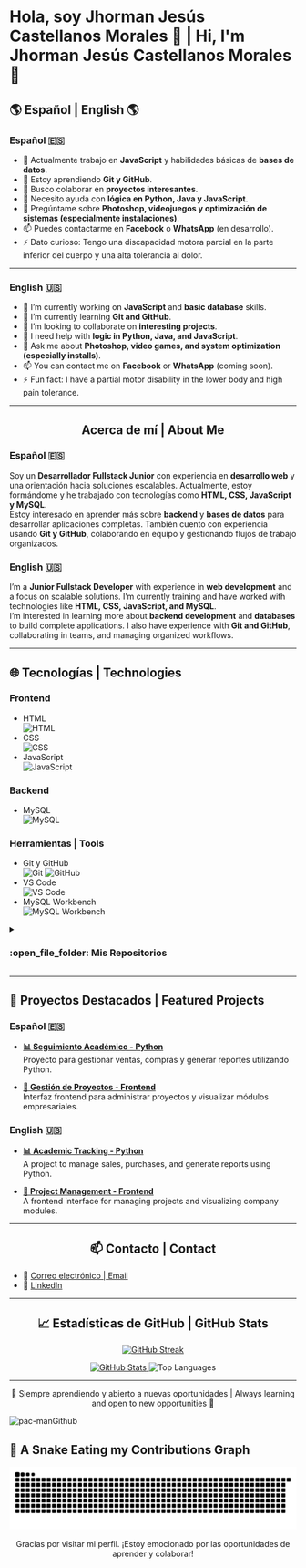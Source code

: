 # Hola, soy Jhorman Jesús Castellanos Morales 👋 | Hi, I'm Jhorman Jesús Castellanos Morales 👋

## 🌎 Español | English 🌎

### Español 🇪🇸

- 🔭 Actualmente trabajo en **JavaScript** y habilidades básicas de **bases de datos**.
- 🌱 Estoy aprendiendo **Git y GitHub**.
- 👯 Busco colaborar en **proyectos interesantes**.
- 🤔 Necesito ayuda con **lógica en Python, Java y JavaScript**.
- 💬 Pregúntame sobre **Photoshop, videojuegos y optimización de sistemas (especialmente instalaciones)**.
- 📫 Puedes contactarme en **Facebook** o **WhatsApp** (en desarrollo).
- ⚡ Dato curioso: Tengo una discapacidad motora parcial en la parte inferior del cuerpo y una alta tolerancia al dolor.

---

### English 🇺🇸

- 🔭 I’m currently working on **JavaScript** and **basic database** skills.
- 🌱 I’m currently learning **Git and GitHub**.
- 👯 I’m looking to collaborate on **interesting projects**.
- 🤔 I need help with **logic in Python, Java, and JavaScript**.
- 💬 Ask me about **Photoshop, video games, and system optimization (especially installs)**.
- 📫 You can contact me on **Facebook** or **WhatsApp** (coming soon).
- ⚡ Fun fact: I have a partial motor disability in the lower body and high pain tolerance.

---

<div align="center">
  <h2>Acerca de mí | About Me</h2>
</div>

### Español 🇪🇸

Soy un **Desarrollador Fullstack Junior** con experiencia en **desarrollo web** y una orientación hacia soluciones escalables. Actualmente, estoy formándome y he trabajado con tecnologías como **HTML, CSS, JavaScript y MySQL**.  
Estoy interesado en aprender más sobre **backend** y **bases de datos** para desarrollar aplicaciones completas. También cuento con experiencia usando **Git y GitHub**, colaborando en equipo y gestionando flujos de trabajo organizados.

### English 🇺🇸

I’m a **Junior Fullstack Developer** with experience in **web development** and a focus on scalable solutions. I’m currently training and have worked with technologies like **HTML, CSS, JavaScript, and MySQL**.  
I’m interested in learning more about **backend development** and **databases** to build complete applications. I also have experience with **Git and GitHub**, collaborating in teams, and managing organized workflows.

---

## 🌐 Tecnologías | Technologies

### Frontend

- HTML  
  ![HTML](https://img.shields.io/badge/HTML-5-FF5733?logo=html5)
- CSS  
  ![CSS](https://img.shields.io/badge/CSS-3-2965F1?logo=css3)
- JavaScript  
  ![JavaScript](https://img.shields.io/badge/JavaScript-ES6-F7DF1E?logo=javascript)

### Backend

- MySQL  
  ![MySQL](https://img.shields.io/badge/MySQL-8.0-4479A1?logo=mysql)

### Herramientas | Tools

- Git y GitHub  
  ![Git](https://img.shields.io/badge/Git-F05032?logo=git&logoColor=white)
  ![GitHub](https://img.shields.io/badge/GitHub-181717?logo=github&logoColor=white)
- VS Code  
  ![VS Code](https://img.shields.io/badge/VS%20Code-007ACC?logo=visualstudiocode&logoColor=white)
- MySQL Workbench  
  ![MySQL Workbench](https://img.shields.io/badge/MySQL%20Workbench-4479A1?logo=mysql&logoColor=white)

	
<details>
  <summary>
    <h3> :open_file_folder: Mis Repositorios </h3>
  </summary>

  ----

  <div>
    <p align="center">
      <a href="https://github.com/Jhormancastella/CalsadosTibu-pendiente-">
        <img src="https://github-readme-stats.vercel.app/api/pin/?username=Jhormancastella&repo=CalsadosTibu-pendiente-&theme=tokyonight" alt="Proyecto de sistema para gestión de calzados en Tibú" />
      </a>
      <a href="https://github.com/Jhormancastella/TrabajoPython_-jhormanjesuscastellanosmorales">
        <img src="https://github-readme-stats.vercel.app/api/pin/?username=Jhormancastella&repo=TrabajoPython_-jhormanjesuscastellanosmorales&theme=tokyonight" alt="Ejercicios prácticos y proyectos en Python" />
      </a>
      <a href="https://github.com/Jhormancastella/-Proyecto_Git_castellanos-jhorman-perez-jeisson">
        <img src="https://github-readme-stats.vercel.app/api/pin/?username=Jhormancastella&repo=-Proyecto_Git_castellanos-jhorman-perez-jeisson&theme=tokyonight" alt="Proyecto colaborativo en Git para aprendizaje de control de versiones" />
      </a>
      <a href="https://github.com/Jhormancastella/viaja-por-Colombia">
        <img src="https://github-readme-stats.vercel.app/api/pin/?username=Jhormancastella&repo=viaja-por-Colombia&theme=tokyonight" alt="Página web sobre turismo en Colombia" />
      </a>
    </p>
  </div>
</details>

---

## 🚀 Proyectos Destacados | Featured Projects

### Español 🇪🇸

- **[📊 Seguimiento Académico - Python](https://github.com/Jhormancastella/TrabajoPython_-jhormanjesuscastellanosmorales)**  
  Proyecto para gestionar ventas, compras y generar reportes utilizando Python.

- **[🔧 Gestión de Proyectos - Frontend](https://github.com/Jhormancastella/PROYECTO-FILTRO_GARCIADIEGO_OMA-AJHONATAN)**  
  Interfaz frontend para administrar proyectos y visualizar módulos empresariales.

### English 🇺🇸

- **[📊 Academic Tracking - Python](https://github.com/Jhormancastella/TrabajoPython_-jhormanjesuscastellanosmorales)**  
  A project to manage sales, purchases, and generate reports using Python.

- **[🔧 Project Management - Frontend](https://github.com/Jhormancastella/PROYECTO-FILTRO_GARCIADIEGO_OMA-AJHONATAN)**  
  A frontend interface for managing projects and visualizing company modules.

---

<div align="center">
  <h2>📫 Contacto | Contact</h2>
</div>

- 📧 [Correo electrónico | Email](mailto:jesusjhorman123@gmail.com)  
- 💬 [LinkedIn](https://www.linkedin.com/in/jhorman-jesus-castellanos-morales-245b97261/)  

---

<div align="center">
  <h2>📈 Estadísticas de GitHub | GitHub Stats</h2>
</div>

<p align="center">
  <a href="https://git.io/streak-stats">
    <img src="https://streak-stats.demolab.com?user=Jhormancastella&theme=dark&hide_border=true&locale=es&exclude_days=Tue" alt="GitHub Streak" />
  </a>
</p>

<p align="center">
  <a href="https://github.com/anuraghazra/github-readme-stats">
    <img src="https://github-readme-stats.vercel.app/api?username=Jhormancastella&show_icons=true&locale=es&theme=tokyonight" alt="GitHub Stats" />
  </a>
  <img src="https://github-readme-stats.vercel.app/api/top-langs/?username=Jhormancastella&layout=compact&theme=tokyonight" alt="Top Languages" />
</p>

---

<div align="center">
  <p>🌱 Siempre aprendiendo y abierto a nuevas oportunidades | Always learning and open to new opportunities 🌱</p>
</div>

![pac-manGithub](https://github.com/user-attachments/assets/dc0b2342-766a-4e1a-ae46-e636f09129c9)


## 🐍 A Snake Eating my Contributions Graph
	
<p align = "center">
	<img src = "https://github.com/7oSkaaa/7oSkaaa/blob/output/github-contribution-grid-snake.svg?" alt = "Snake Game"/>
</p>
<p align = "center">
Gracias por visitar mi perfil. ¡Estoy emocionado por las oportunidades de aprender y colaborar!
</p>
